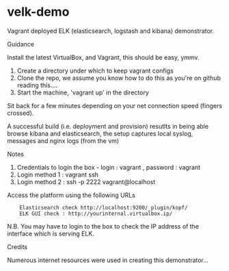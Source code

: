velk-demo
=========

Vagrant deployed ELK (elasticsearch, logstash and kibana) demonstrator.

Guidance

Install the latest VirtualBox, and Vagrant, this should be easy, ymmv.

1. Create a directory under which to keep vagrant configs
2. Clone the repo, we assume you know how to do this as you're on github reading this....
3. Start the machine, 'vagrant up' in the directory

Sit back for a few minutes depending on your net connection speed (fingers crossed).

A successful build (i.e. deployment and provision) resutlts in being able browse kibana and elasticsearch, 
the setup captures local syslog, messages and nginx logs (from the vm)

Notes

1. Credentials to login the box - login : vagrant , password : vagrant
2. Login method 1 : vagrant ssh
3. Login method 2 : ssh -p 2222 vagrant@localhost

Access the platform using the following URLs

        Elasticsearch check http://localhost:9200/_plugin/kopf/
        ELK GUI check : http://yourinternal.virtualbox.ip/

N.B. You may have to login to the box to check the IP address of the interface which is serving ELK.

Credits

Numerous internet resources were used in creating this demonstrator...

